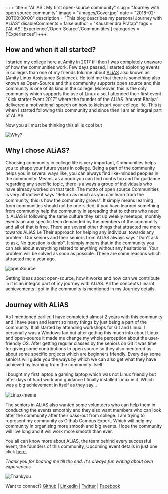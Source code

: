 +++
title = "ALiAS : My first open-source community"
slug = "Journey with open source community"
image = "/images/Cover.jpg"
date = "2018-02-20T00:00:00"
description = "This blog describes my personal Journey with ALiAS"
disableComments = false
author = "Kaushlendra Pratap"
tags = ['ALiAS','Experience','Open-Source','Communitites']
categories = ['Experiences']
+++

## How and when it all started?
 I started my college here at Amity in 2017 till then I was completely unaware of how the communities work. Few days passed, I started exploring events in colleges than one of my friends told me about [ALiAS](http://asetalias.in/) also known as (Amity Linux Assistance Sapience). He told me that there is something also known as Open-Source and this community supports open source and this community is one of its kind in the college. Moreover, this is the only community which supports the use of Linux also, I attended their first event "Kick starter Event 2017" where the founder of the ALiAS 'Anuvrat Bhaiya' delivered a motivational speech on how to kickstart your college life. This is when I started following this community and since then I am an integral part of ALiAS.

 Now you all must be thinking this all is cool but

 ![Why?](/blog/images/Why.gif)

## Why I chose ALiAS?


 Choosing community in college life is very important, Communities helps you to shape your future years in college. Being a part of the community helps you in several ways like, you can always find like-minded peoples in the community. Means, as a noob you can find noobs too and for guidance regarding any specific topic, there is always a group of individuals who have already worked on that tech. The motto of open source Communities is very attractive it says "Return as much as you can learn from the community, this is how the community grows". It simply means learning from communities should not be one-sided, if you have learned something from community help the community in spreading that to others who need it. ALiAS is following the same culture they set up weekly meetups, monthly events on any specific tech demanded by the members of the community and all of that is free. There are several other things that attracted me more towards ALiAS i.e Their approach for helping any individual towards any problem. Our seniors and their seniors from ALiAS always says "Don't ask to ask, No question is dumb". It simply means that in the community you can ask about everything related to anything without any hesitations. Your problem will be solved as soon as possible. These are some reasons which attracted me a year ago.

![openSource](/blog/images/opens.jpg)

 Getting ideas about open-source, how it works and how can we contribute in it is an integral part of my journey with ALiAS. All the concepts I learnt, achievements I got in the community is mentioned in my Journey details.

## Journey with ALiAS
 As I mentioned earlier, I have completed almost 2 years with this community and I have seen and learnt so many things by just being a part of the community. It all started by attending workshops for Git and Linux. I personally was a Windows fan but after getting this much info about Linux and open-source it made me change my whole perception about the user-friendly OS. After getting regular classes by the seniors on Git it was time for giving some contributions to open source so they also mentored us about some specific projects which are beginners friendly. Every day some seniors will guide you the ways by which we can also get what they have achieved by learning from the community itself.

 I bought my first laptop a gaming laptop which was not Linux friendly but after days of hard work and guidance I finally installed Linux in it. Which was a big achievement in itself as they say...

  ![Linux-meme](/blog/images/Meme.png)

 The seniors in ALiAS also wanted some volunteers who can help them in conducting the events smoothly and they also want members who can look after the community after their pass-out from college. I am trying to represent my community as Github Campus Expert. Which will help my community in organising more smooth and big events. Hope the community will live long and it will work more smooth than ever.


 You all can know more about ALiAS, the team behind every successful event, the founders of this community, Upcoming event details in just one click [here.](http://asetalias.in/)

 *Thank you for bearing me till the end. It's always fun writing about own experiences.*

 ![Thankyou](/blog/images/Thankyou.gif)

 Want to connect?
 [Github](https://github.com/Kaushl2208) | [LinkedIn](https://www.linkedin.com/in/kaushlendra-pratap-a523b9170/) | [Twitter](https://twitter.com/Kaushle92904808) | [Facebook](https://www.facebook.com/kaushlendra.pratap.52)
